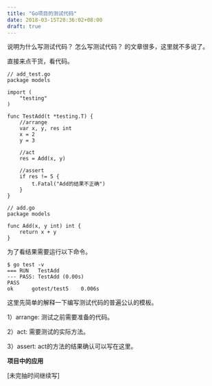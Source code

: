 ```yaml
---
title: "Go项目的测试代码"
date: 2018-03-15T20:36:02+08:00
draft: true
---
```


说明为什么写测试代码？ 怎么写测试代码？ 的文章很多，这里就不多说了。

直接来点干货，看代码。

```
// add_test.go
package models

import (
	"testing"
)

func TestAdd(t *testing.T) {
	//arrange
	var x, y, res int
	x = 2
	y = 3

	//act
	res = Add(x, y)

	//assert
	if res != 5 {
		t.Fatal("Add的结果不正确")
	}
}
```

```
// add.go
package models

func Add(x, y int) int {
	return x + y
}
``` 

为了看结果需要运行以下命令。

```
$ go test -v
=== RUN   TestAdd
--- PASS: TestAdd (0.00s)
PASS
ok      gotest/test5    0.006s
```

这里先简单的解释一下编写测试代码的普遍公认的模板。

1）arrange: 测试之前需要准备的代码。

2）act: 需要测试的实际方法。

3）assert: act的方法的结果确认可以写在这里。



**项目中的应用**

[未完抽时间继续写]
